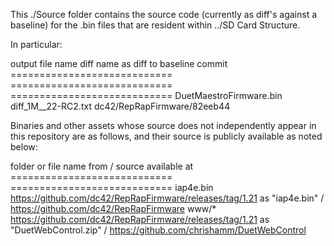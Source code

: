
This ./Source folder contains the source code (currently as diff's against a baseline) for the .bin files that are resident within ../SD Card Structure.

In particular:

output file name                diff name                       as diff to baseline commit
============================    ============================    ============================
DuetMaestroFirmware.bin         diff_1M__22-RC2.txt             dc42/RepRapFirmware/82eeb44


Binaries and other assets whose source does not independently appear in this repository are as follows, and their source is publicly available as noted below:

folder or file name             from
                                 / source available at
============================    ============================
iap4e.bin                       https://github.com/dc42/RepRapFirmware/releases/tag/1.21 as "iap4e.bin"
                                 / https://github.com/dc42/RepRapFirmware
www/*                           https://github.com/dc42/RepRapFirmware/releases/tag/1.21 as "DuetWebControl.zip"
                                 / https://github.com/chrishamm/DuetWebControl

